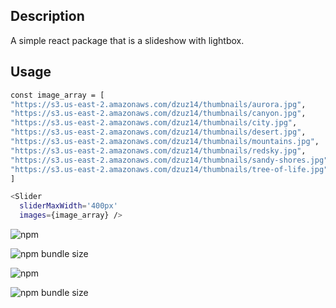 ## Description

A simple react package that is a slideshow with lightbox.

## Usage

```sh
const image_array = [
"https://s3.us-east-2.amazonaws.com/dzuz14/thumbnails/aurora.jpg",
"https://s3.us-east-2.amazonaws.com/dzuz14/thumbnails/canyon.jpg",
"https://s3.us-east-2.amazonaws.com/dzuz14/thumbnails/city.jpg",
"https://s3.us-east-2.amazonaws.com/dzuz14/thumbnails/desert.jpg",
"https://s3.us-east-2.amazonaws.com/dzuz14/thumbnails/mountains.jpg",
"https://s3.us-east-2.amazonaws.com/dzuz14/thumbnails/redsky.jpg",
"https://s3.us-east-2.amazonaws.com/dzuz14/thumbnails/sandy-shores.jpg",
"https://s3.us-east-2.amazonaws.com/dzuz14/thumbnails/tree-of-life.jpg"
]

<Slider 
  sliderMaxWidth='400px'
  images={image_array} />
```

![npm](https://img.shields.io/npm/v/@npmpackageschicago/react-barebones-modal?style=for-the-badge)

![npm bundle size](https://img.shields.io/bundlephobia/min/@npmpackageschicago/react-barebones-modal?style=for-the-badge)

![npm](https://img.shields.io/npm/v/@npmpackageschicago/react-slider-lightbox?style=for-the-badge)

![npm bundle size](https://img.shields.io/bundlephobia/min/@npmpackageschicago/react-slider-lightbox?style=for-the-badge)